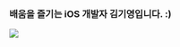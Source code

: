 ### 배움을 즐기는 iOS 개발자 김기영입니다. :)
 <img src="https://user-images.githubusercontent.com/81291116/229651081-8db29c68-b18c-4689-adbd-ed3e9e627c1c.gif" />
